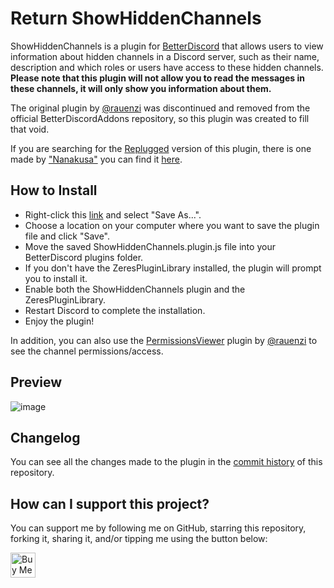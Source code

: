 # Return ShowHiddenChannels

ShowHiddenChannels is a plugin for [BetterDiscord](https://betterdiscord.app/) that allows users to view information about hidden channels in a Discord server, such as their name, description and which roles or users have access to these hidden channels.
**Please note that this plugin will not allow you to read the messages in these channels, it will only show you information about them.**

The original plugin by [@rauenzi](https://github.com/rauenzi/) was discontinued and removed from the official BetterDiscordAddons repository, so this plugin was created to fill that void.

If you are searching for the [Replugged](https://replugged.dev/) version of this plugin, there is one made by ["Nanakusa"](https://github.com/YofukashiNo) you can find it [here](https://github.com/YofukashiNo/ShowHiddenChannels).

## How to Install

-   Right-click this [link](https://raw.githubusercontent.com/JustOptimize/return-ShowHiddenChannels/main/ShowHiddenChannels.plugin.js) and select "Save As...".
-   Choose a location on your computer where you want to save the plugin file and click "Save".
-   Move the saved ShowHiddenChannels.plugin.js file into your BetterDiscord plugins folder.
-   If you don't have the ZeresPluginLibrary installed, the plugin will prompt you to install it.
-   Enable both the ShowHiddenChannels plugin and the ZeresPluginLibrary.
-   Restart Discord to complete the installation.
-   Enjoy the plugin!

In addition, you can also use the [PermissionsViewer](https://github.com/rauenzi/BetterDiscordAddons/tree/master/Plugins/PermissionsViewer) plugin by [@rauenzi](https://github.com/rauenzi/) to see the channel permissions/access.

## Preview

![image](https://user-images.githubusercontent.com/54294419/225766894-48d40546-ed7a-4794-888f-f0aafba26100.png)

## Changelog

You can see all the changes made to the plugin in the [commit history](https://github.com/JustOptimize/return-ShowHiddenChannels/commits/main) of this repository.

## How can I support this project?

You can support me by following me on GitHub, starring this repository, forking it, sharing it, and/or tipping me using the button below:

<a href='https://ko-fi.com/Z8Z2GV3K4'>
    <img style='height:40px;' src='https://storage.ko-fi.com/cdn/kofi5.png?v=3' alt='Buy Me a Coffee'/>
</a>
